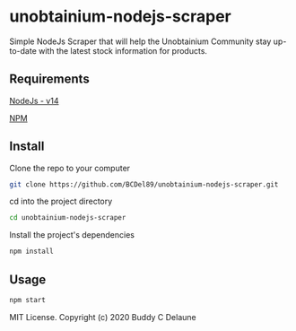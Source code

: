 # unobtainium-nodejs-scraper

Simple NodeJs Scraper that will help the Unobtainium Community stay up-to-date with the latest stock information for products.

## Requirements
[NodeJs - v14](https://nodejs.org/en/download/)

[NPM](https://docs.npmjs.com/downloading-and-installing-node-js-and-npm)

## Install

Clone the repo to your computer
```sh
git clone https://github.com/BCDel89/unobtainium-nodejs-scraper.git
```
cd into the project directory
```sh
cd unobtainium-nodejs-scraper
```
Install the project's dependencies
```sh
npm install
```

## Usage
```sh
npm start
```

MIT License. Copyright (c) 2020 Buddy C Delaune